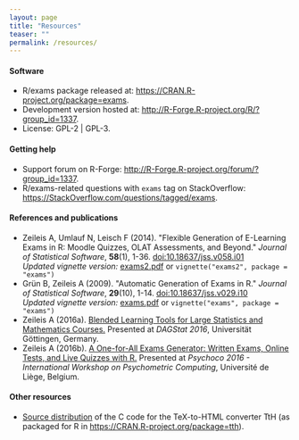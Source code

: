 ```yaml
---
layout: page
title: "Resources"
teaser: ""
permalink: /resources/
---
```


#### Software

- R/exams package released at: <https://CRAN.R-project.org/package=exams>.
- Development version hosted at: <http://R-Forge.R-project.org/R/?group_id=1337>.
- License: GPL-2 \| GPL-3.


#### Getting help

- Support forum on R-Forge: <http://R-Forge.R-project.org/forum/?group_id=1337>.
- R/exams-related questions with `exams` tag on StackOverflow: <https://StackOverflow.com/questions/tagged/exams>.


#### References and publications

- Zeileis A, Umlauf N, Leisch F (2014). "Flexible Generation of E-Learning Exams in R:
  Moodle Quizzes, OLAT Assessments, and Beyond." _Journal of Statistical Software_, **58**(1), 1-36.
  [doi:10.18637/jss.v058.i01](http://dx.doi.org/10.18637/jss.v058.i01) <br/>
  _Updated vignette version:_ [exams2.pdf](https://CRAN.R-project.org/web/packages/exams/vignettes/exams2.pdf)
  or `vignette("exams2", package = "exams")`
- Grün B, Zeileis A (2009). "Automatic Generation of Exams in R."
  _Journal of Statistical Software_, **29**(10), 1-14. [doi:10.18637/jss.v029.i10](http://dx.doi.org/10.18637/jss.v029.i10) <br/>
  _Updated vignette version:_ [exams.pdf](https://CRAN.R-project.org/web/packages/exams/vignettes/exams.pdf)
  or `vignette("exams", package = "exams")`
- Zeileis A (2016a). [Blended Learning Tools for Large Statistics and Mathematics Courses.](https://eeecon.uibk.ac.at/~zeileis/papers/DAGStat-2016.pdf)
  Presented at _DAGStat 2016_, Universität Göttingen, Germany.
- Zeileis A (2016b). [A One-for-All Exams Generator: Written Exams, Online Tests, and Live Quizzes with R.](https://eeecon.uibk.ac.at/~zeileis/papers/Psychoco-2016.pdf)
  Presented at _Psychoco 2016 - International Workshop on Psychometric Computing_, Université de Liège, Belgium.


#### Other resources
  
- [Source distribution](http://exams.R-Forge.R-project.org/tth-src/) of the C code for the TeX-to-HTML converter TtH
  (as packaged for R in <https://CRAN.R-project.org/package=tth>).

